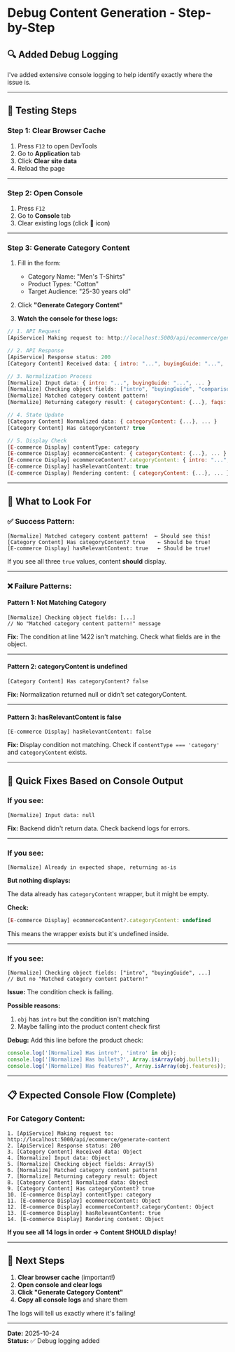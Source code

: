 # Debug Content Generation - Step-by-Step

## 🔍 **Added Debug Logging**

I've added extensive console logging to help identify exactly where the issue is.

---

## 🧪 **Testing Steps**

### **Step 1: Clear Browser Cache**
1. Press `F12` to open DevTools
2. Go to **Application** tab
3. Click **Clear site data**
4. Reload the page

---

### **Step 2: Open Console**
1. Press `F12`
2. Go to **Console** tab
3. Clear existing logs (click 🚫 icon)

---

### **Step 3: Generate Category Content**

1. Fill in the form:
   - Category Name: "Men's T-Shirts"
   - Product Types: "Cotton"
   - Target Audience: "25-30 years old"

2. Click **"Generate Category Content"**

3. **Watch the console for these logs:**

```javascript
// 1. API Request
[ApiService] Making request to: http://localhost:5000/api/ecommerce/generate-content

// 2. API Response
[ApiService] Response status: 200
[Category Content] Received data: { intro: "...", buyingGuide: "...", ... }

// 3. Normalization Process
[Normalize] Input data: { intro: "...", buyingGuide: "...", ... }
[Normalize] Checking object fields: ["intro", "buyingGuide", "comparisonChart", ...]
[Normalize] Matched category content pattern!
[Normalize] Returning category result: { categoryContent: {...}, faqs: [], ... }

// 4. State Update
[Category Content] Normalized data: { categoryContent: {...}, ... }
[Category Content] Has categoryContent? true

// 5. Display Check
[E-commerce Display] contentType: category
[E-commerce Display] ecommerceContent: { categoryContent: {...}, ... }
[E-commerce Display] ecommerceContent?.categoryContent: { intro: "...", ... }
[E-commerce Display] hasRelevantContent: true
[E-commerce Display] Rendering content: { categoryContent: {...}, ... }
```

---

## 🎯 **What to Look For**

### **✅ Success Pattern:**
```
[Normalize] Matched category content pattern!  ← Should see this!
[Category Content] Has categoryContent? true    ← Should be true!
[E-commerce Display] hasRelevantContent: true   ← Should be true!
```

If you see all three `true` values, content **should** display.

---

### **❌ Failure Patterns:**

#### **Pattern 1: Not Matching Category**
```
[Normalize] Checking object fields: [...]
// No "Matched category content pattern!" message
```
**Fix:** The condition at line 1422 isn't matching. Check what fields are in the object.

---

#### **Pattern 2: categoryContent is undefined**
```
[Category Content] Has categoryContent? false
```
**Fix:** Normalization returned null or didn't set categoryContent.

---

#### **Pattern 3: hasRelevantContent is false**
```
[E-commerce Display] hasRelevantContent: false
```
**Fix:** Display condition not matching. Check if `contentType === 'category'` and `categoryContent` exists.

---

## 🔧 **Quick Fixes Based on Console Output**

### **If you see:**
```
[Normalize] Input data: null
```
**Fix:** Backend didn't return data. Check backend logs for errors.

---

### **If you see:**
```
[Normalize] Already in expected shape, returning as-is
```
**But nothing displays:**

The data already has `categoryContent` wrapper, but it might be empty.

**Check:**
```javascript
[E-commerce Display] ecommerceContent?.categoryContent: undefined
```

This means the wrapper exists but it's undefined inside.

---

### **If you see:**
```
[Normalize] Checking object fields: ["intro", "buyingGuide", ...]
// But no "Matched category content pattern!"
```

**Issue:** The condition check is failing.

**Possible reasons:**
1. `obj` has `intro` but the condition isn't matching
2. Maybe falling into the product content check first

**Debug:** Add this line before the product check:
```javascript
console.log('[Normalize] Has intro?', 'intro' in obj);
console.log('[Normalize] Has bullets?', Array.isArray(obj.bullets));
console.log('[Normalize] Has features?', Array.isArray(obj.features));
```

---

## 📋 **Expected Console Flow (Complete)**

### **For Category Content:**
```
1. [ApiService] Making request to: http://localhost:5000/api/ecommerce/generate-content
2. [ApiService] Response status: 200
3. [Category Content] Received data: Object
4. [Normalize] Input data: Object
5. [Normalize] Checking object fields: Array(5)
6. [Normalize] Matched category content pattern!
7. [Normalize] Returning category result: Object
8. [Category Content] Normalized data: Object
9. [Category Content] Has categoryContent? true
10. [E-commerce Display] contentType: category
11. [E-commerce Display] ecommerceContent: Object
12. [E-commerce Display] ecommerceContent?.categoryContent: Object
13. [E-commerce Display] hasRelevantContent: true
14. [E-commerce Display] Rendering content: Object
```

**If you see all 14 logs in order → Content SHOULD display!**

---

## 🎯 **Next Steps**

1. **Clear browser cache** (important!)
2. **Open console and clear logs**
3. **Click "Generate Category Content"**
4. **Copy all console logs** and share them

The logs will tell us exactly where it's failing!

---

**Date:** 2025-10-24  
**Status:** ✅ Debug logging added



